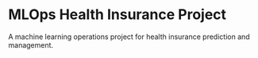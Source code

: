 # MLOps Health Insurance Project

A machine learning operations project for health insurance prediction and management.
